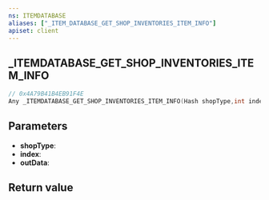 ```yaml
---
ns: ITEMDATABASE
aliases: ["_ITEM_DATABASE_GET_SHOP_INVENTORIES_ITEM_INFO"]
apiset: client
---
```

## _ITEMDATABASE_GET_SHOP_INVENTORIES_ITEM_INFO

```c
// 0x4A79B41B4EB91F4E
Any _ITEMDATABASE_GET_SHOP_INVENTORIES_ITEM_INFO(Hash shopType,int index,Any* outData);
```


## Parameters
* **shopType**:
* **index**:
* **outData**:

## Return value

